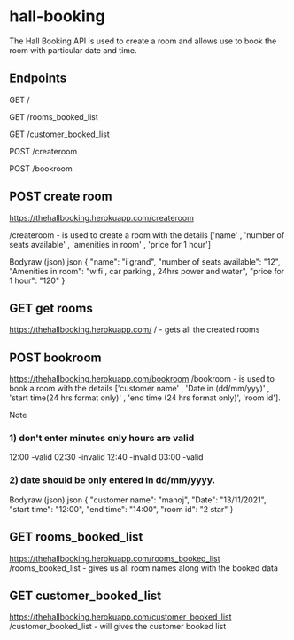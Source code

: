 # hall-booking

The Hall Booking API is used to create a room and allows use to book the room with particular date and time.

## Endpoints
GET /

GET /rooms_booked_list

GET /customer_booked_list

POST /createroom

POST /bookroom


## POST create room
https://thehallbooking.herokuapp.com/createroom

/createroom - is used to create a room with the details ['name' , 'number of seats available' , 'amenities in room' , 'price for 1 hour']

Bodyraw (json)
json
{
  "name": "i grand",
  "number of seats available": "12",
  "Amenities in room": "wifi , car parking , 24hrs power and water",
  "price for 1 hour": "120"
}


## GET get rooms
https://thehallbooking.herokuapp.com/
/ - gets all the created rooms

## POST bookroom
https://thehallbooking.herokuapp.com/bookroom
/bookroom - is used to book a room with the details ['customer name' , 'Date in (dd/mm/yyy)' , 'start time(24 hrs format only)' , 'end time (24 hrs format only)', 'room id'].

Note

### 1) don't enter minutes only hours are valid
12:00 -valid
02:30 -invalid
12:40 -invalid
03:00 -valid

### 2) date should be only entered in dd/mm/yyyy.

Bodyraw (json)
json
{
  "customer name": "manoj",
  "Date": "13/11/2021",
  "start time": "12:00",
  "end time": "14:00",
  "room id": "2 star"
}

## GET rooms_booked_list
https://thehallbooking.herokuapp.com/rooms_booked_list
/rooms_booked_list - gives us all room names along with the booked data

## GET customer_booked_list
https://thehallbooking.herokuapp.com/customer_booked_list
/customer_booked_list - will gives the customer booked list

